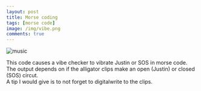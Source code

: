 ```yaml
---
layout: post
title: Morse coding
tags: [morse code]
image: /img/vibe.png
comments: true
---
```


![music](https://jgunn09.github.io/CS103Etextiles/img/vibe.png)  


This code causes a vibe checker to vibrate Justin or SOS in morse code.  
The output depends on if the alligator clips make an open (Justin) or closed (SOS) circut.  
A tip I would give is to not forget to digitalwrite to the clips.  
